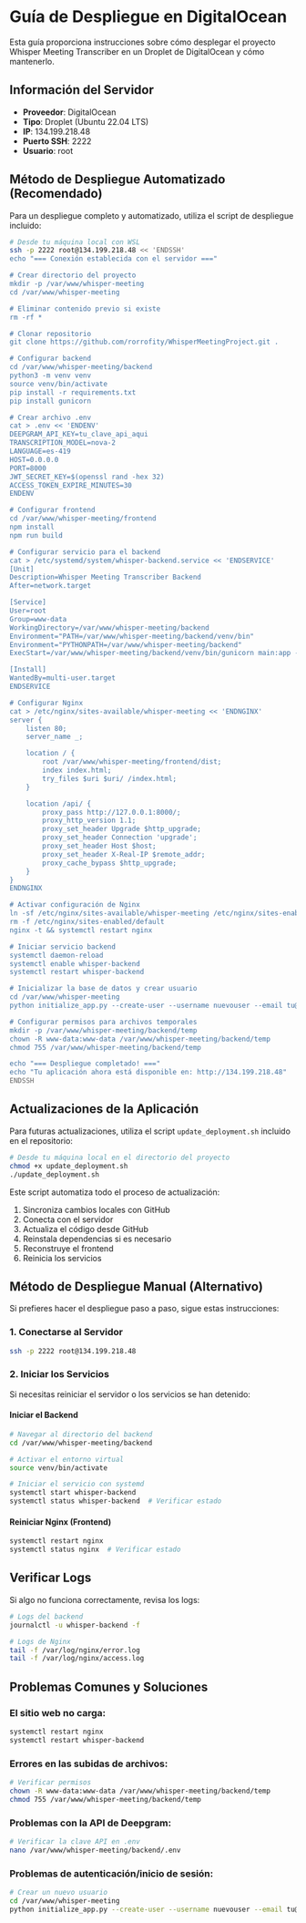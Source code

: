 # Guía de Despliegue en DigitalOcean

Esta guía proporciona instrucciones sobre cómo desplegar el proyecto Whisper Meeting Transcriber en un Droplet de DigitalOcean y cómo mantenerlo.

## Información del Servidor

- **Proveedor**: DigitalOcean
- **Tipo**: Droplet (Ubuntu 22.04 LTS)
- **IP**: 134.199.218.48
- **Puerto SSH**: 2222
- **Usuario**: root

## Método de Despliegue Automatizado (Recomendado)

Para un despliegue completo y automatizado, utiliza el script de despliegue incluido:

```bash
# Desde tu máquina local con WSL
ssh -p 2222 root@134.199.218.48 << 'ENDSSH'
echo "=== Conexión establecida con el servidor ==="

# Crear directorio del proyecto
mkdir -p /var/www/whisper-meeting
cd /var/www/whisper-meeting

# Eliminar contenido previo si existe
rm -rf *

# Clonar repositorio
git clone https://github.com/rorrofity/WhisperMeetingProject.git .

# Configurar backend
cd /var/www/whisper-meeting/backend
python3 -m venv venv
source venv/bin/activate
pip install -r requirements.txt
pip install gunicorn

# Crear archivo .env
cat > .env << 'ENDENV'
DEEPGRAM_API_KEY=tu_clave_api_aqui
TRANSCRIPTION_MODEL=nova-2
LANGUAGE=es-419
HOST=0.0.0.0
PORT=8000
JWT_SECRET_KEY=$(openssl rand -hex 32)
ACCESS_TOKEN_EXPIRE_MINUTES=30
ENDENV

# Configurar frontend
cd /var/www/whisper-meeting/frontend
npm install
npm run build

# Configurar servicio para el backend
cat > /etc/systemd/system/whisper-backend.service << 'ENDSERVICE'
[Unit]
Description=Whisper Meeting Transcriber Backend
After=network.target

[Service]
User=root
Group=www-data
WorkingDirectory=/var/www/whisper-meeting/backend
Environment="PATH=/var/www/whisper-meeting/backend/venv/bin"
Environment="PYTHONPATH=/var/www/whisper-meeting/backend"
ExecStart=/var/www/whisper-meeting/backend/venv/bin/gunicorn main:app -w 4 -k uvicorn.workers.UvicornWorker -b 0.0.0.0:8000

[Install]
WantedBy=multi-user.target
ENDSERVICE

# Configurar Nginx
cat > /etc/nginx/sites-available/whisper-meeting << 'ENDNGINX'
server {
    listen 80;
    server_name _;

    location / {
        root /var/www/whisper-meeting/frontend/dist;
        index index.html;
        try_files $uri $uri/ /index.html;
    }

    location /api/ {
        proxy_pass http://127.0.0.1:8000/;
        proxy_http_version 1.1;
        proxy_set_header Upgrade $http_upgrade;
        proxy_set_header Connection 'upgrade';
        proxy_set_header Host $host;
        proxy_set_header X-Real-IP $remote_addr;
        proxy_cache_bypass $http_upgrade;
    }
}
ENDNGINX

# Activar configuración de Nginx
ln -sf /etc/nginx/sites-available/whisper-meeting /etc/nginx/sites-enabled/
rm -f /etc/nginx/sites-enabled/default
nginx -t && systemctl restart nginx

# Iniciar servicio backend
systemctl daemon-reload
systemctl enable whisper-backend
systemctl restart whisper-backend

# Inicializar la base de datos y crear usuario
cd /var/www/whisper-meeting
python initialize_app.py --create-user --username nuevouser --email tu@ejemplo.com --password TuContraseña123!

# Configurar permisos para archivos temporales
mkdir -p /var/www/whisper-meeting/backend/temp
chown -R www-data:www-data /var/www/whisper-meeting/backend/temp
chmod 755 /var/www/whisper-meeting/backend/temp

echo "=== Despliegue completado! ==="
echo "Tu aplicación ahora está disponible en: http://134.199.218.48"
ENDSSH
```

## Actualizaciones de la Aplicación 

Para futuras actualizaciones, utiliza el script `update_deployment.sh` incluido en el repositorio:

```bash
# Desde tu máquina local en el directorio del proyecto
chmod +x update_deployment.sh
./update_deployment.sh
```

Este script automatiza todo el proceso de actualización:
1. Sincroniza cambios locales con GitHub
2. Conecta con el servidor
3. Actualiza el código desde GitHub
4. Reinstala dependencias si es necesario
5. Reconstruye el frontend
6. Reinicia los servicios

## Método de Despliegue Manual (Alternativo)

Si prefieres hacer el despliegue paso a paso, sigue estas instrucciones:

### 1. Conectarse al Servidor

```bash
ssh -p 2222 root@134.199.218.48
```

### 2. Iniciar los Servicios

Si necesitas reiniciar el servidor o los servicios se han detenido:

#### Iniciar el Backend

```bash
# Navegar al directorio del backend
cd /var/www/whisper-meeting/backend

# Activar el entorno virtual
source venv/bin/activate

# Iniciar el servicio con systemd
systemctl start whisper-backend
systemctl status whisper-backend  # Verificar estado
```

#### Reiniciar Nginx (Frontend)

```bash
systemctl restart nginx
systemctl status nginx  # Verificar estado
```

## Verificar Logs

Si algo no funciona correctamente, revisa los logs:

```bash
# Logs del backend
journalctl -u whisper-backend -f

# Logs de Nginx
tail -f /var/log/nginx/error.log
tail -f /var/log/nginx/access.log
```

## Problemas Comunes y Soluciones

### El sitio web no carga:
```bash
systemctl restart nginx
systemctl restart whisper-backend
```

### Errores en las subidas de archivos:
```bash
# Verificar permisos
chown -R www-data:www-data /var/www/whisper-meeting/backend/temp
chmod 755 /var/www/whisper-meeting/backend/temp
```

### Problemas con la API de Deepgram:
```bash
# Verificar la clave API en .env
nano /var/www/whisper-meeting/backend/.env
```

### Problemas de autenticación/inicio de sesión:
```bash
# Crear un nuevo usuario
cd /var/www/whisper-meeting
python initialize_app.py --create-user --username nuevouser --email tu@ejemplo.com --password NuevaContraseña123!
